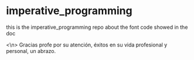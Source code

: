 # imperative_programming
<p>this is the imperative_programming repo about the font code showed in the doc</p>
<\n>
Gracias profe por su atención, éxitos en su vida profesional y personal, un abrazo.
